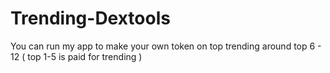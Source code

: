 # Trending-Dextools
You can run my app to make your own token on top trending around top 6 - 12 ( top 1-5 is paid for trending )
